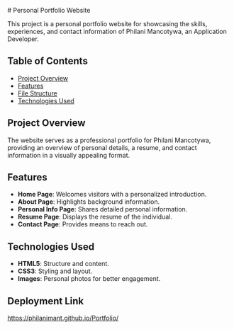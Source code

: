 
 # Personal Portfolio Website

This project is a personal portfolio website for showcasing the skills, experiences, and contact information of Philani Mancotywa, an Application Developer.

## Table of Contents
- [Project Overview](#project-overview)
- [Features](#features)
- [File Structure](#file-structure)
- [Technologies Used](#technologies-used)

## Project Overview

The website serves as a professional portfolio for Philani Mancotywa, providing an overview of personal details, a resume, and contact information in a visually appealing format.

## Features

- **Home Page**: Welcomes visitors with a personalized introduction.
- **About Page**: Highlights background information.
- **Personal Info Page**: Shares detailed personal information.
- **Resume Page**: Displays the resume of the individual.
- **Contact Page**: Provides means to reach out.

## Technologies Used

- **HTML5**: Structure and content.
- **CSS3**: Styling and layout.
- **Images**: Personal photos for better engagement.

## Deployment Link

https://philanimant.github.io/Portfolio/

